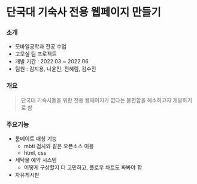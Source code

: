 # 단국대 기숙사 전용 웹페이지 만들기
### 소개
- 모바일공학과 전공 수업
- 고모실 팀 프로젝트
- 개발 기간 : 2022.03 ~ 2022.06 
- 팀원 : 김지용, 나윤진, 전혜림, 김수진

### 개요
> 단국대 기숙사들을 위한 전용 웹페이지가 없다는 불편함을 해소하고자 개발하기로 함

### 주요기능 

- 룸메이트 매칭 기능
  - mbti 검사와 같은 오픈소스 이용
  - html, css
- 세탁물 예약 시스템 
  - 어떻게 구상할지 더 고민하고, 플로우 차트도 짜봐야 함
- 자유게시판





